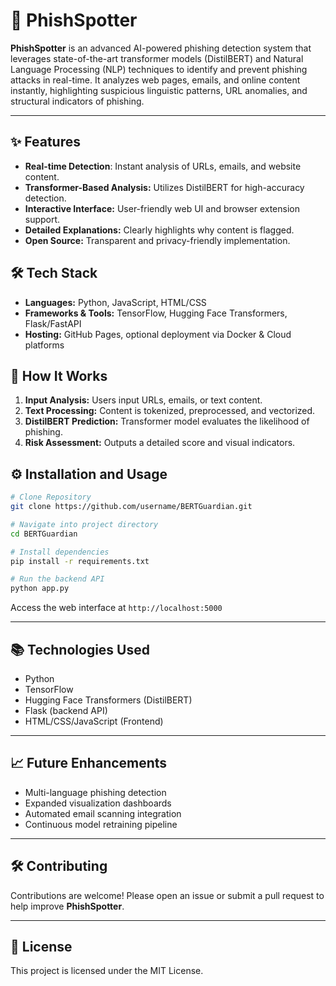 # 🔐 **PhishSpotter**

**PhishSpotter** is an advanced AI-powered phishing detection system that leverages state-of-the-art transformer models (DistilBERT) and Natural Language Processing (NLP) techniques to identify and prevent phishing attacks in real-time. It analyzes web pages, emails, and online content instantly, highlighting suspicious linguistic patterns, URL anomalies, and structural indicators of phishing.

---

## ✨ **Features**

- **Real-time Detection**: Instant analysis of URLs, emails, and website content.
- **Transformer-Based Analysis:** Utilizes DistilBERT for high-accuracy detection.
- **Interactive Interface:** User-friendly web UI and browser extension support.
- **Detailed Explanations:** Clearly highlights why content is flagged.
- **Open Source:** Transparent and privacy-friendly implementation.

## 🛠 **Tech Stack**
- **Languages:** Python, JavaScript, HTML/CSS
- **Frameworks & Tools:** TensorFlow, Hugging Face Transformers, Flask/FastAPI
- **Hosting:** GitHub Pages, optional deployment via Docker & Cloud platforms

## 🚀 **How It Works**
1. **Input Analysis:** Users input URLs, emails, or text content.
2. **Text Processing:** Content is tokenized, preprocessed, and vectorized.
3. **DistilBERT Prediction:** Transformer model evaluates the likelihood of phishing.
4. **Risk Assessment:** Outputs a detailed score and visual indicators.

## ⚙️ **Installation and Usage**

```bash
# Clone Repository
git clone https://github.com/username/BERTGuardian.git

# Navigate into project directory
cd BERTGuardian

# Install dependencies
pip install -r requirements.txt

# Run the backend API
python app.py
```

Access the web interface at `http://localhost:5000`

---

## 📚 **Technologies Used**
- Python
- TensorFlow
- Hugging Face Transformers (DistilBERT)
- Flask (backend API)
- HTML/CSS/JavaScript (Frontend)

---

## 📈 **Future Enhancements**
- Multi-language phishing detection
- Expanded visualization dashboards
- Automated email scanning integration
- Continuous model retraining pipeline

---

## 🛠 **Contributing**
Contributions are welcome! Please open an issue or submit a pull request to help improve **PhishSpotter**.

---

## 📃 **License**
This project is licensed under the MIT License.

